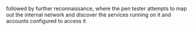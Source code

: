 followed by further reconnaissance, where the pen tester attempts to map out the internal network and discover the services running on it and accounts configured to access it